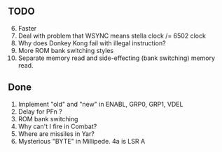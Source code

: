 TODO
----

6. Faster
7. Deal with problem that WSYNC means stella clock /= 6502 clock
8. Why does Donkey Kong fail with illegal instruction?
9. More ROM bank switching styles
11. Separate memory read and side-effecting (bank switching) memory read.

Done
----

1. Implement "old" and "new" in ENABL, GRP0, GRP1, VDEL
2. Delay for PFn ?
3. ROM bank switching
5. Why can't I fire in Combat?
4. Where are missiles in Yar?
10. Mysterious "BYTE" in Millipede. 4a is LSR A
